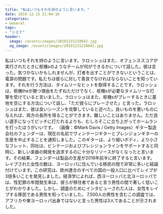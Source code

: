 ```yaml
---
title: "私はいつもそれを詩のように言います。"
date: 2019-12-15 21:04:16
categories:
- General
tags:
- "シエテ"
header:
  image: /assets/images/20191215210042.jpg
  og_image: /assets/images/20191215210042.jpg
---
```


私はいつもそれを詩のように言います。ラロッシュはまた、オフェンススコアが実行されたときに枢機sのようなチームが何ができるかについて話した。彼は言った。気づかないかもしれませんが、打者を出すことができないということは、電源の問題です。私たちは彼らに対して善良でなければならないことを知っています。それを行う方法は、タイムリーなヒットを取得することです。ラロッシュは、枢機theが勝つ理由をたずねただけでなく、枢機sが必要なタイムリーな打撃を受けていると言いました。ラロッシュはまた、枢機sがプレーするときに基地を空にする方法について話し、「ただ彼らにプレーさせた」と言った。ラロッシュはまた、彼は良いシーズンを攻撃していると述べた。良いものを悪いものに与えれば、両方の長所を得ることができます。難しいことはありません。ただ良い選手になってピッチに打たれるよりも、むしろそこに立ち上がってホームランを打ったほうがいいです。 （画像：©Mark Davis / Getty Images）ギター製造会社のフェンダーは、現在の名前でヴィンテージギターとプレシジョンギターの生産を中止することを通知しました。このギターは、より細いボディ、より小さなフレット、同社は、ビンテージおよびプレシジョンラインをサポートすると同時に、新しい楽器の開発を追求するのに十分なリソースがなくなったと言います。その結果、フェンダーは製品の生産が2018年前半に終了すると言います。レイプされた女性の数は、ヨーロッパに住んでいる移民の間で非常に多いと結論付けています。この研究は、欧州連合のすべての国の一般人口に比べてレイプが3倍多いことを発見しました。経済学によれば、西ヨーロッパと北ヨーロッパでは、性犯罪の年間発生率は、彼らが移住者であると言う男性の間で著しく低いことがわかりました。しかし、調査のためにインタビューされた人は、女性をレイプする移民である男性を知っていました。 7,500人の男性を含むこの調査では、アフリカや東ヨーロッパ出身ではないと言った男性は3人であることが示されました。
